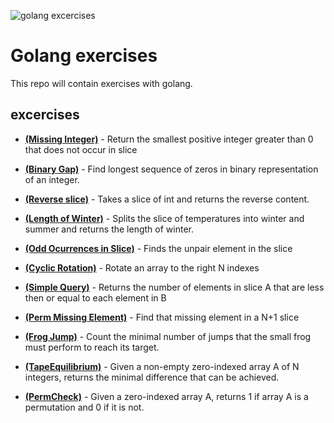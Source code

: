 ![golang excercises](https://nvisium.com/blog/2015/07/16/golang-security-and-concurrency/gopherswrench.jpg)
# Golang exercises

This repo will contain exercises with golang.

## excercises

- [**(Missing Integer)**](https://github.com/phanorcoll/goland-exercises/tree/master/missing-Integer) - Return the smallest positive integer greater than 0 that does not occur in slice

- [**(Binary Gap)**](https://github.com/phanorcoll/goland-exercises/tree/master/binarygap) - Find longest sequence of zeros in binary representation of an integer.

- [**(Reverse slice)**](https://github.com/phanorcoll/goland-exercises/tree/master/reverseslice) - Takes a slice of int and returns the reverse content.

- [**(Length of Winter)**](https://github.com/phanorcoll/goland-exercises/tree/master/winter) - Splits the slice of temperatures into winter and summer 
and returns the length of winter.

- [**(Odd Ocurrences in Slice)**](https://github.com/phanorcoll/goland-exercises/tree/master/OddOccurrencesInArray) - Finds the unpair element in the slice

- [**(Cyclic Rotation)**](https://github.com/phanorcoll/goland-exercises/tree/master/CyclicRotation) - Rotate an array to the right N indexes

- [**(Simple Query)**](https://github.com/phanorcoll/goland-exercises/tree/master/SimpleQuery) - Returns the number of elements in slice A that are less then or equal to each element in B

- [**(Perm Missing Element)**](https://github.com/phanorcoll/goland-exercises/tree/master/PermMissingElem) -  Find that missing element in a N+1 slice

- [**(Frog Jump)**](https://github.com/phanorcoll/goland-exercises/tree/master/FrogJmp) -  Count the minimal number of jumps that the small frog must perform to reach its target.

- [**(TapeEquilibrium)**](https://github.com/phanorcoll/goland-exercises/tree/master/TapeEquilibrium) -  Given a non-empty zero-indexed array A of N integers, returns the minimal difference that can be achieved.

- [**(PermCheck)**](https://github.com/phanorcoll/goland-exercises/tree/master/PermCheck) - Given a zero-indexed array A, returns 1 if array A is a permutation and 0 if it is not.
